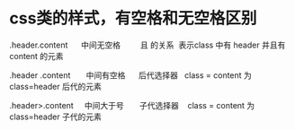 # css类的样式，有空格和无空格区别

.header.content      中间无空格         且 的关系  表示class 中有 header 并且有content 的元素

.header .content       中间有空格      后代选择器   class = content 为 class=header 后代的元素

.header>.content     中间大于号       子代选择器    class = content 为 class=header 子代的元素